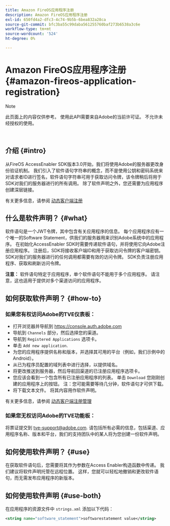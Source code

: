 ```yaml
---
title: Amazon FireOS应用程序注册
description: Amazon FireOS应用程序注册
exl-id: 650fd4a2-dfc3-4c74-9b5b-6bea832a28ca
source-git-commit: bfc3ba55c99daba561255760baf273b6538a3c6e
workflow-type: tm+mt
source-wordcount: '524'
ht-degree: 0%

---
```


# Amazon FireOS应用程序注册 {#amazon-fireos-application-registration}

>[!NOTE]
>
>此页面上的内容仅供参考。 使用此API需要来自Adobe的当前许可证。 不允许未经授权的使用。

</br>

## 介绍 {#intro}

从FireOS AccessEnabler SDK版本3.0开始，我们将使用Adobe的服务器更改身份验证机制。 我们引入了软件语句字符串的概念，而不是使用公钥和密码系统来对请求者ID进行签名，软件语句字符串可用于获取访问令牌，该令牌稍后将用于SDK对我们的服务器进行的所有调用。 除了软件声明之外，您还需要为应用程序创建深层链接。

有关更多信息，请参阅 [动态客户端注册](/help/authentication/dynamic-client-registration.md)

## 什么是软件声明？ {#what}

软件语句是一个JWT令牌，其中包含有关应用程序的信息。 每个应用程序应有一个唯一的Software Statement，供我们的服务器用来识别Adobe系统中的应用程序。 在初始化AccessEnabler SDK时需要传递软件语句，并将使用它向Adobe注册应用程序。 注册后，SDK将接收客户端ID和用于获取访问令牌的客户端密钥。 SDK对我们的服务器进行的任何调用都需要有效的访问令牌。 SDK负责注册应用程序、获取和刷新访问令牌。

**注意：** 软件语句特定于应用程序，单个软件语句不能用于多个应用程序。 请注意，这也适用于提供对多个渠道访问的应用程序。

## 如何获取软件声明？ {#how-to}

### 如果您有权访问Adobe的TVE仪表板：

- 打开浏览器并导航到 <https://console.auth.adobe.com>
- 导航到 `Channels` 部分，然后选择您的渠道。
- 导航到 `Registered Applications` 选项卡。
- 单击 `Add new application`.
- 为您的应用程序提供名称和版本，并选择其可用的平台（例如，我们示例中的Android）。
- 从已为程序员配置的域列表中进行选择，以提供域名。
- 将更改推送到服务器，然后导航回渠道的已注册应用程序选项卡。
- 您应该会看到一个包含所有已注册应用程序的列表。 单击 `Download` 您刚刚创建的应用程序上的按钮。 注：您可能需要等待几分钟，软件语句才可供下载。
- 将下载文本文件。 将其内容用作软件声明。

有关更多信息，请参阅 [动态客户端注册管理](/help/authentication/dynamic-client-registration-management.md)

### 如果您无权访问Adobe的TVE功能板：

将票证提交到 <tve-support@adobe.com>. 请包括所有必需的信息，包括渠道、应用程序名称、版本和平台，我们的支持团队中的某人将为您创建一份软件声明。

## 如何使用软件声明？ {#use}

在获取软件语句后，您需要将其作为参数在Access Enabler构造函数中传递。 我们建议将软件声明托管在远程位置。 这样，您就可以轻松地撤销和更改软件语句，而无需发布应用程序的新版本。

## 如何使用软件声明 {#use-both}

在应用程序的资源文件中 `strings.xml` 添加以下代码：

```XML
<string name="software_statement">softwarestatement value</string>
```
